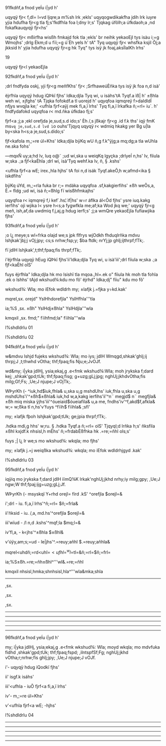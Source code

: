91fkdñf,a fnod yeÍu i|yd h'

uqyqÿ fjr< f,dl= l=vd ljqre;a m%sh lrk ;ekls' uqyqogwdikakfha jdih lrk iuyre yjia hdufha fjr<g tla fj;s'fkdfhla foa l;dny lr;s' Tjqkag úfõlh;a úfkdaoh;a ,nd fokafkauqyqÿ fjr<hs'

uqyqÿ fjr< mßirfha wisßh fmkajd fok tla ;ekls' br neihk yekaoEjl tys isàu i;=g Wmojhs' ;drlg Èkm;d u fïi;=g ú`Èh yels h' tA" Tyq uqyqÿ fjr< whsfka ksjil Ôj;a jkksid h' yjia hdufha uqyqÿ fjr<g hk Tyq" tys isÿ jk foaj,aksÍlaIKh lrhs'

19

uqyqÿ fjr<l yekaoEjla

92fkdñf,a fnod yeÍu i|yd h'

;drl fndfyda oskj, yji fjr<g meñfKhs' fjr< ;SrfhaweúÈñka tys isÿ jk foa n,d isà'

ëjrfhla uqyqÿ hdug iQÞkï fjhs' ldka;djla Tyq wi, u isáhs'tA Tyqf.a ìß| h' ±ßhla weh wi, ±jfghs' tA Tjqka fofokdf.a tl uorejd h' uqyqfoa iqmqreÿ f>daIdldÍ nfjys wvqjla ke;' <ufhla fjrf<aÿj mek fi,a,ï lrhs' Tyq fi,a,ï lrkafka ñ;=rl= iu`. h' fndfydafokd uqyqfoa r< md.ñka úfkdao fj;s'

fjrf<a ;j;a ;ekl orefjda je,sud,s.d ido;s' Èh /,s jßkajr fjr<g .id f.k ths' iqÿ fmK ms`vq je,sud,s.d lvd ì`o ouhs'Tjqyq uqyqÿ r< wdmiq hkakg yer Bg u|la by<ska h<s;a je,sud,s.dido;s'

fjf<kafola m,;=re úl=Khs' ldka;djla bÿKq wU ñ,g f.k"ÿjg;a mq;dg;a tla wUhla ne.ska fohs'

—mqxÑ uy;a;hd lv, luq o@˜ ;ud wi,ska u weiqKq lgyçka ;drlyeÍ n,hs' lv, fíiula w;ska .;a fjf<kaÈhla ;drl wi, isà'Tyq wehf.ka lv, ñ, § .kshs'

<ufhla fjrf<a wE; irex.,hla hjhs' tA foi n,d isák Tyqf.akeÕ‚h w;afmd<ika § iskdfihs'

bÿKq úYd, m,;=rla fuka br r;= mdáka uqyqfoa .sf,kakgierfihs' ±ßh weÕs,a, È.= fldg ;ud wi, isá ñ;=ßhlg fï wisßhfmkajhs'

uqyqfoa r< iqmqreÿ f,i kef`.hs¦ ìf|hs' w÷r áflka ál<Õd fjhs' ysre iuq.kakg ierfihs' oji wjika l< ysre h<s;a fygwfkla me;af;ka Wod jkq we;' uqyqÿ fjr<g meñ‚ ish,af,da uwdmiq f.j,aj,g hdug ierfi;s' ;j;a wmQre yekaoEjla fufiawjika fjhs'

93fkdñf,a fnod yeÍu i|yd h'

;o l¿ meye;s wl=frka olajd we;s jpk flfrys wjOdkh fhduqlrñka mdvu lshjkak'jbj;j vOj;jpy; cs;s nrhw;fsp;y; $ba ftdk; nrYj;jp ghlj;ijthrpf;fTk;.

fï jdlH lshjkak',t;thf;fpaq;fis thrpf;fTk;.

i'ëjrfhla uqyqÿ hEug iQÞkï fjhs'ii'ldka;djla Tyq wi, u isà'iii';drl fíiula w;ska .;a fjf<kaÈhl olS'

fuys ëjrfhla" ldka;djla hk mo lsishï tla mqoa.,hl=.ek o" fíiula hk moh tla fohla .ek o lshhs' tAjd wkshud¾:kdu mo fõ' ëjrhd" ldka;dj" fíiu" kdu mo fõ'

wkshud¾: Wla; mo iEfok wdldrh my; ±lafjk j.=fjka y÷kd.kak'

mqreI,sx. orejd" YsIHhdorefjla" YsIHfhla'''tla

ia;%S ,sx. ±ßh" YsIHdj±ßhla" YsIHdjla'''wla

kmqxil ,sx. fmd;" fïihfmd;la" fïihla'''wla

l%shdldrlu 01

l%shdldrlu 02

94fkdñf,a fnod yeÍu i|yd h'

w&mdvu lshjd fujeks wkshud¾: Wla; mo iys; jdlH Wmqgd,shkak'ghlj;ij thrpj;J ,t;thwhd vOtha; thf;fpaq;fis Nju;e;JvOJf.

wd&my; i|yka jdlHj, ysia;ekaj,g .e<fmk wkshud¾:Wla; moh jrykska f;dard kej; ,shkak'gpd;tUk; thf;fpaq;fisg; g+uzg;gLj;jpg; nghUj;jkhdvOtha;fis milg;Gf;Fs; ,Ue;J njupe;J vOjTk;.

WÞyrKh (- ^iuk,hd$iuk,fhla& u,ska u,g mshdUhs' iuk,fhla u,ska u,g mshdUhs'i'^±ßh$±ßhla& iuk,hd w,a,kakg ierfihs'ii'^n¨ megjd$ n¨ megfjla& ±ßh miq miska ÿjhs'iii'^óueiaid$óueiafila& u,a me‚ fndhs'iv'^f,akd$f,afkla& w;= w;ßka tî n,hs'v'fuys ^fïih$ fïihla& ;sfí'

my; ±lafjk fþoh lshjkak'gpd;tUk; ge;jpia thrpf;fTk;.

.hdka mdi,g hhs' w;ru. § .hdka Tyqf.a ñ;=rl= olS' Tjqyql;d lrñka h;s' ñksfila ±ßhl kxjdf.k nhsisl,h mÈhs' ñ;=frdabÈßfhka hk .=re;=ñhl ols;s'

fuys ;| l¿ lr we;s mo wkshud¾: wkqla; mo fjhs'

my; ±lafjk j.=j weiqßka wkshud¾: wkqla; mo iEfok wdldrhjgyd .kak'

l%shdldrlu 03

95fkdñf,a fnod yeÍu i|yd h'

iqÿiq mo jrykska f;dard jdlH iïmQ¾K lrkak'nghUj;jkhd nrhy;iy milg;gpy; ,Ue;J ngw;W thf;fpaj;ijg+uzg;gLj;Jf.

WÞyrKh (- msyskqï Y+rhd orejl= fírd .kS' ^orefjla $orejl=&

i';drl - iu. fi,a,ï lrhs'^ñ;=rl= $ñ;=frla&

ii'ñksid - iu. /,a, md.hs'^orefjla $orejl=&

iii'wïud - /l n,d .kshs'^mqf;la $mq;l=&

iv'fl,a, - k<jhs'^±ßhla $±ßhl&

v'úÿy,am;s;=ud - le|jhs'^.=reuy;añhl $.=reuy;añhla&

mqreI<uhdñ;=rd<uhl=$<ufhl=^wl=$tl=&ñ;=rl=$ñ;=frl=

ia;%S±ßh.=re;=ñh±ßhl^'''wl&.=re;=ñhl

kmqxil nhsisl,hmka;shnhsisl,hla^'''wla&mka;shla

------------

,sx.

,sx.

,sx.

-----------------------------

-----------------------------

-----------------------------

-----------------------------

-----------------------------

96fkdñf,a fnod yeÍu i|yd h'

my; i|yka jdlHj, ysia;ekaj,g .e<fmk wkshud¾: Wla; moyd wkqla; mo mdvfuka fidhd ,shkak'gpd;tUk; thf;fpaq;fspd; ,ilntspfSf;Fg; nghUj;jkhd vOtha;r;nrhw;fis ghlj;jpy; ,Ue;J njupe;J vOJf.

i'- uqyqÿ hdug iQodkï fjhs'

ii' isgf.k isáhs'

iii'<ufhla - iuÕ fjrf<a fi,a,ï lrhs'

iv'- m,;=re úl=Khs'

v'<ufhla fjrf<a wE; -hjhs'

l%shdldrlu 04

-----------------------

------------------------

-------------------------

-------------------------

-------------------------